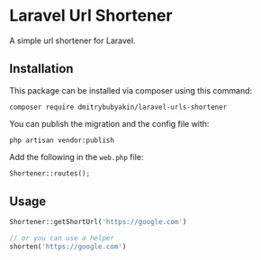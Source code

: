 # Laravel Url Shortener

A simple url shortener for Laravel.

## Installation

This package can be installed via composer using this command:

```
composer require dmitrybubyakin/laravel-urls-shortener
```

You can publish the migration and the config file with:

```
php artisan vendor:publish
```

Add the following in the `web.php` file:

```php
Shortener::routes();
```

## Usage

```php
Shortener::getShortUrl('https://google.com')

// or you can use a helper
shorten('https://google.com')
```


